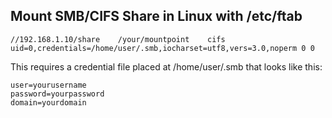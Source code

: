 ## Mount SMB/CIFS Share in Linux with /etc/ftab
```
//192.168.1.10/share 	/your/mountpoint 	cifs 	uid=0,credentials=/home/user/.smb,iocharset=utf8,vers=3.0,noperm 0 0
```
This requires a credential file placed at /home/user/.smb that looks like this:
```
user=yourusername
password=yourpassword
domain=yourdomain
```
